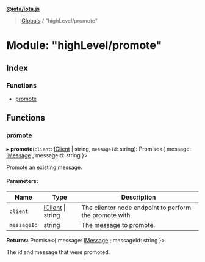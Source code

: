 **[@iota/iota.js](../README.md)**

> [Globals](../README.md) / "highLevel/promote"

# Module: "highLevel/promote"

## Index

### Functions

* [promote](_highlevel_promote_.md#promote)

## Functions

### promote

▸ **promote**(`client`: [IClient](../interfaces/_models_iclient_.iclient.md) \| string, `messageId`: string): Promise<{ message: [IMessage](../interfaces/_models_imessage_.imessage.md) ; messageId: string  }\>

Promote an existing message.

#### Parameters:

Name | Type | Description |
------ | ------ | ------ |
`client` | [IClient](../interfaces/_models_iclient_.iclient.md) \| string | The clientor node endpoint to perform the promote with. |
`messageId` | string | The message to promote. |

**Returns:** Promise<{ message: [IMessage](../interfaces/_models_imessage_.imessage.md) ; messageId: string  }\>

The id and message that were promoted.
